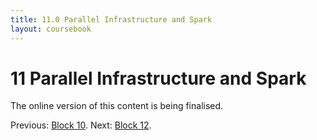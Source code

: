 ```yaml
---
title: 11.0 Parallel Infrastructure and Spark
layout: coursebook
---
```

# 11 Parallel Infrastructure and Spark

The online version of this content is being finalised.

Previous: [Block 10](10.md).
Next: [Block 12](12.md).
